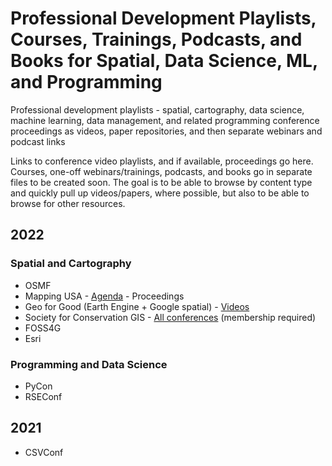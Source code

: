 # Professional Development Playlists, Courses, Trainings, Podcasts, and Books for Spatial, Data Science, ML, and Programming
Professional development playlists - spatial, cartography, data science, machine learning, data management, and related programming conference proceedings as videos, paper repositories, and then separate webinars and podcast links

Links to conference video playlists, and if available, proceedings go here. Courses, one-off webinars/trainings, podcasts, and books go in separate files to be created soon. The goal is to be able to browse by content type and quickly pull up videos/papers, where possible, but also to be able to browse for other resources.

## 2022
### Spatial and Cartography
* OSMF
* Mapping USA - [Agenda](https://mappingusa.org/#Program) - Proceedings
* Geo for Good (Earth Engine + Google spatial) - [Videos](https://earthoutreachonair.withgoogle.com/events/geoforgood22)
* Society for Conservation GIS - [All conferences](https://scgis.org/training/technical-sessions) (membership required)
* FOSS4G
* Esri

### Programming and Data Science
* PyCon
* RSEConf


## 2021
* CSVConf
